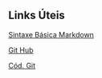 ## Links Úteis 
[Sintaxe Básica Markdown](https://www.markdownguide.org/basic-syntax/)	

[Git Hub](https://github.com/)

[Cód. Git](https://www.hostinger.com.br/tutoriais/comandos-basicos-de-git?ppc_campaign=google_performance_max&gclid=Cj0KCQjw4PKTBhD8ARIsAHChzRIz5swzjR-8snZ_LIKx0hXR9NPO8Y40G4CdBiM2h0MZGSoOGSY-yf4aAlAoEALw_wcB)

